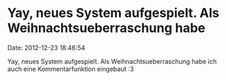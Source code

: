 Yay, neues System aufgespielt. Als Weihnachtsueberraschung habe
===============================================================

Date: 2012-12-23 18:46:54

Yay, neues System aufgespielt. Als Weihnachtsueberraschung habe ich auch
eine Kommentarfunktion eingebaut :3
